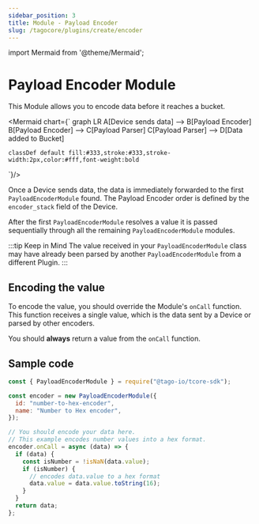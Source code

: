 ```yaml
---
sidebar_position: 3
title: Module - Payload Encoder
slug: /tagocore/plugins/create/encoder
---
```


import Mermaid from '@theme/Mermaid';

# Payload Encoder Module

This Module allows you to encode data before it reaches a bucket.

<Mermaid chart={`
graph LR
    A[Device sends data] --> B[Payload Encoder]
    B[Payload Encoder] --> C[Payload Parser]
    C[Payload Parser] --> D[Data added to Bucket]
    
    classDef default fill:#333,stroke:#333,stroke-width:2px,color:#fff,font-weight:bold
`}/>

Once a Device sends data, the data is immediately forwarded to the first `PayloadEncoderModule` found. The Payload
Encoder order is defined by the `encoder_stack` field of the Device.

After the first `PayloadEncoderModule` resolves a value it is passed sequentially through all the remaining
`PayloadEncoderModule` modules.

:::tip Keep in Mind
The value received in your `PayloadEncoderModule` class may have already been parsed by another `PayloadEncoderModule`
from a different Plugin.
:::

## Encoding the value

To encode the value, you should override the Module's `onCall` function. This function receives a single value, which
is the data sent by a Device or parsed by other encoders.

You should **always** return a value from the `onCall` function.


## Sample code

```js
const { PayloadEncoderModule } = require("@tago-io/tcore-sdk");

const encoder = new PayloadEncoderModule({
  id: "number-to-hex-encoder",
  name: "Number to Hex encoder",
});

// You should encode your data here.
// This example encodes number values into a hex format.
encoder.onCall = async (data) => {
  if (data) {
    const isNumber = !isNaN(data.value);
    if (isNumber) {
      // encodes data.value to a hex format
      data.value = data.value.toString(16);
    }
  }
  return data;
};
```
